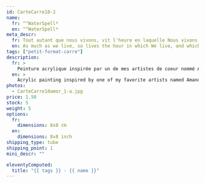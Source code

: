 ```yaml
---
id: CarteCarre10-2
name: 
  fr: ^^WaterSpell*
  en: ^^WaterSpell*
meta_descr:
  fr: Tout autant que nous vivons, vit l'heure en laquelle Nous vivons, et qui meurt, de la même façon, Quand elle passe avec nous. 
  en: As much as we live, so lives the hour in which We live, and which dies, in the same way, When it passes with us.
tags: ["petit-format-carre"]
description: 
  fr: > 
    Peinture acrylique inspirée par un de mes artistes de coeur nommé Amano Yoshitaka, en apposant les traits de ce couple à l'encre de chine, contrastant avec le fond coloré. 
  en: >
    Acrylic painting inspired by one of my favorite artists named Amano Yoshitaka, applying the features of this couple in Indian ink, contrasting with the colored background.
photos:
  - CarteCarre10amor_1-a.jpg
price: 1.50
stock: 5
weight: 5
options:
  fr:
    dimensions: 8x8 cm
  en:
    dimensions: 8x8 inch
shipping_type: tube
shipping_point: 1    
mini_descr: ""

eleventyComputed:
  title: "{{ tags }} - {{ name }}"
---
```

